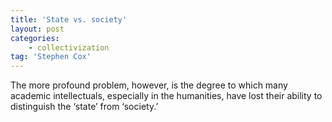 ```yaml
---
title: 'State vs. society'
layout: post
categories:
    - collectivization
tag: 'Stephen Cox'
---
```


The more profound problem, however, is the degree to which many academic intellectuals, especially in the humanities, have lost their ability to distinguish the ‘state’ from ‘society.’
